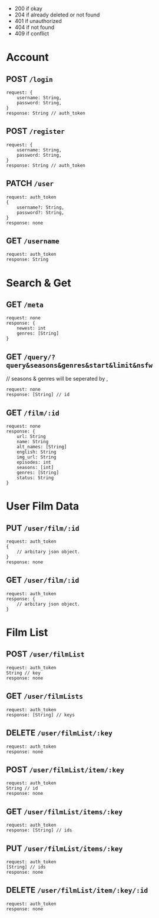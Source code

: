 - 200 if okay
- 204 if already deleted or not found
- 401 if unauthorized
- 404 if not found
- 409 if conflict

# Account

## POST `/login`
```
request: {
    username: String,
    password: String,
}
response: String // auth_token
```

## POST `/register`
```
request: {
    username: String,
    password: String,
}
response: String // auth_token
```

## PATCH `/user`
```
request: auth_token
{
    username?: String,
    password?: String,
}
response: none
```

## GET `/username`
```
request: auth_token
response: String
```

# Search & Get

## GET `/meta`
```
request: none
response: {
    newest: int
    genres: [String]
}
```

## GET `/query/?query&seasons&genres&start&limit&nsfw`
// seasons & genres will be seperated by ,
```
request: none
response: [String] // id
```

## GET `/film/:id`
```
request: none
response: {
    url: String
    name: String
    alt_names: [String]
    english: String
    img_url: String
    episodes: int
    seasons: [int]
    genres: [String]
    status: String
}
```

# User Film Data

## PUT `/user/film/:id`
```
request: auth_token
{
    // arbitary json object.
}
response: none
```

## GET `/user/film/:id`
```
request: auth_token
response: {
    // arbitary json object.
}
```

# Film List

## POST `/user/filmList`
```
request: auth_token
String // key
response: none
```

## GET `/user/filmLists`
```
request: auth_token
response: [String] // keys
```

## DELETE `/user/filmList/:key`
```
request: auth_token
response: none
```

## POST `/user/filmList/item/:key`
```
request: auth_token
String // id
response: none
```

## GET `/user/filmList/items/:key`
```
request: auth_token
response: [String] // ids
```

## PUT `/user/filmList/items/:key`
```
request: auth_token
[String] // ids
response: none
```

## DELETE `/user/filmList/item/:key/:id`
```
request: auth_token
response: none
```
